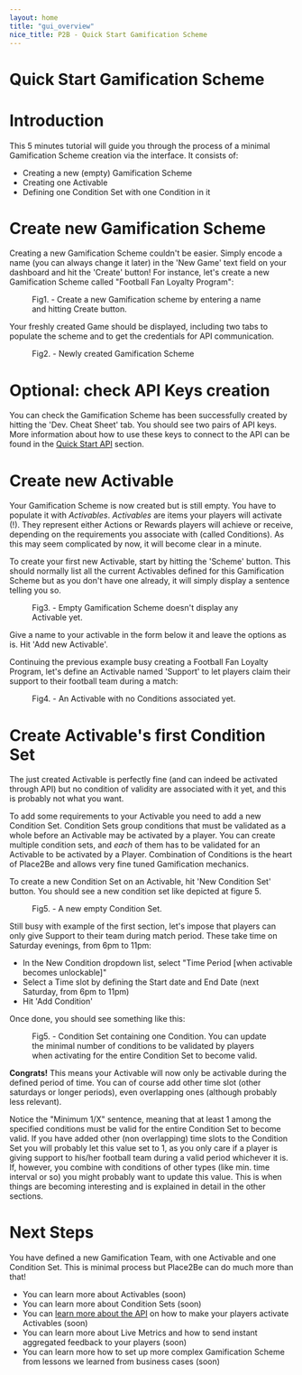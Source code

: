 ```yaml
---
layout: home
title: "gui_overview"
nice_title: P2B - Quick Start Gamification Scheme
---
```


<h1 class="title is-1">Quick Start Gamification Scheme</h1>
<div class="content doc-content">
  <h1 class="title is-3">Introduction</h1>
  <p>This 5 minutes tutorial will guide you through the process of a minimal Gamification Scheme creation via the interface. It consists of:</p>
  <ul>
    <li>Creating a new (empty) Gamification Scheme</li>
    <li>Creating one Activable</li>
    <li>Defining one Condition Set with one Condition in it</li>
  </ul>
  <h1 class="title is-3">Create new Gamification Scheme</h1>
  <p>Creating a new Gamification Scheme couldn't be easier. Simply encode a name (you can always change it later) in the 'New Game' text field on your dashboard and hit the 'Create' button! For instance, let's create a new Gamification Scheme called "Football Fan Loyalty Program":</p>
  <figure class="image has-text-centered figure-printscreen">
    <img class="is-hcentered" src="{{ site.baseurl }}/assets/images/gui_overview/create_new_game.png" alt=""/>
    <figcaption class="is-hcentered">Fig1. - Create a new Gamification scheme by entering a name and hitting Create button.</figcaption>
  </figure>
  <p>Your freshly created Game should be displayed, including two tabs to populate the scheme and to get the credentials for API communication.</p>
  
  <figure class="image has-text-centered figure-printscreen">
    <img class="is-hcentered" src="{{ site.baseurl }}/assets/images/gui_overview/new_game_created.png" alt=""/>
    <figcaption class="is-hcentered">Fig2. - Newly created Gamification Scheme</figcaption>
  </figure>

  <h1 class="title is-4">Optional: check API Keys creation</h1>
  <p>You can check the Gamification Scheme has been successfully created by hitting the 'Dev. Cheat Sheet' tab. You should see two pairs of API keys. More information about how to use these keys to connect to the API can be found in the <a href="{{ site.baseurl }}/getting_started/api_overview">Quick Start API</a> section.</p>
  <h1 class="title is-3">Create new Activable</h1>
  <p>Your Gamification Scheme is now created but is still empty. You have to populate it with <i>Activables</i>. <i>Activables</i> are items your players will activate (!). They represent either Actions or Rewards players will achieve or receive, depending on the requirements you associate with (called Conditions). As this may seem complicated by now, it will become clear in a minute.</p>

  <p>To create your first new Activable, start by hitting the 'Scheme' button. This should normally list all the current Activables defined for this Gamification Scheme but as you don't have one already, it will simply display a sentence telling you so.</p>
  <figure class="image has-text-centered figure-printscreen">
    <img class="is-hcentered is-large" src="{{ site.baseurl }}/assets/images/gui_overview/create_new_activable.png" alt=""/>
    <figcaption class="is-hcentered">Fig3. - Empty Gamification Scheme doesn't display any Activable yet.</figcaption>
  </figure>

  <p>Give a name to your activable in the form below it and leave the options as is. Hit 'Add new Activable'.</p>
  <p>Continuing the previous example busy creating a Football Fan Loyalty Program, let's define an Activable named 'Support' to let players claim their support to their football team during a match:</p>
  <figure class="image has-text-centered figure-printscreen">
    <img class="is-hcentered is-large" src="{{ site.baseurl }}/assets/images/gui_overview/new_activable_created.png" alt=""/>
    <figcaption class="is-hcentered">Fig4. - An Activable with no Conditions associated yet.</figcaption>
  </figure>
  
  <h1 class="title is-3">Create Activable's first Condition Set</h1>
  <p>The just created Activable is perfectly fine (and can indeed be activated through API) but no condition of validity are associated with it yet, and this is probably not what you want.</p>

  <p>To add some requirements to your Activable you need to add a new Condition Set. Condition Sets group conditions that must be validated as a whole before an Activable may be activated by a player. You can create multiple condition sets, and <i>each</i> of them has to be validated for an Activable to be activated by a Player. Combination of Conditions is the heart of Place2Be and allows very fine tuned Gamification mechanics.</p>

  <p>To create a new Condition Set on an Activable, hit 'New Condition Set' button. You should see a new condition set like depicted at figure 5.</p>
  <figure class="image has-text-centered figure-printscreen">
    <img class="is-hcentered is-large" src="{{ site.baseurl }}/assets/images/gui_overview/new_condition_set.png" alt=""/>
    <figcaption class="is-hcentered">Fig5. - A new empty Condition Set.</figcaption>
  </figure>

  <p>Still busy with example of the first section, let's impose that players can only give Support to their team during match period. These take time on Saturday evenings, from 6pm to 11pm:</p>
  <ul>
    <li>In the New Condition dropdown list, select "Time Period [when activable becomes unlockable]"</li>
    <li>Select a Time slot by defining the Start date and End Date (next Saturday, from 6pm to 11pm)</li>
    <li>Hit 'Add Condition'</li>
  </ul>
  <p>Once done, you should see something like this:</p>
  <figure class="image has-text-centered figure-printscreen">
    <img class="is-hcentered is-large" src="{{ site.baseurl }}/assets/images/gui_overview/new_condition_created.png" alt=""/>
    <figcaption class="is-hcentered">Fig5. - Condition Set containing one Condition. You can update the minimal number of conditions to be validated by players when activating for the entire Condition Set to become valid.</figcaption>
  </figure>
  <p><strong>Congrats!</strong> This means your Activable will now only be activable during the defined period of time. You can of course add other time slot (other saturdays or longer periods), even overlapping ones (although probably less relevant).</p>
  <p>Notice the "Minimum 1/X" sentence, meaning that at least 1 among the specified conditions must be valid for the entire Condition Set to become valid. If you have added other (non overlapping) time slots to the Condition Set you will probably let this value set to 1, as you only care if a player is giving support to his/her football team during a valid period whichever it is. If, however, you combine with conditions of other types (like min. time interval or so) you might probably want to update this value. This is when things are becoming interesting and is explained in detail in the other sections.</p>

  <h1 class="title is-3">Next Steps</h1>
  <p>You have defined a new Gamification Team, with one Activable and one Condition Set. This is minimal process but Place2Be can do much more than that!</p>
  <ul>
    <li>You can learn more about Activables (soon)</li>
    <li>You can learn more about Condition Sets (soon)</li>
    <li>You can <a href="{{ site.baseurl }}/getting_started/api_overview">learn more about the API</a> on how to make your players activate Activables (soon)</li>
    <li>You can learn more about Live Metrics and how to send instant aggregated feedback to your players (soon)</li>
    <li>You can learn more how to set up more complex Gamification Scheme from lessons we learned from business cases (soon)</li>
  </ul>
</div>
